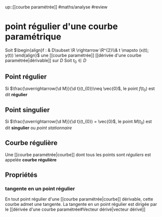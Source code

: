 up::[[courbe paramétrée]]
#maths/analyse #review 
# point régulier d'une courbe paramétrique
Soit $\begin{align}f : & D\subset \R \rightarrow \R^{2}\\& t \mapsto (x(t); y(t)) \end{align}$  une [[courbe paramétrée]] [[dérivée d'une courbe paramétrée|dérivable]] sur $D$
Soit $t_{0}\in D$

## Point régulier
Si $\frac{\overrightarrow{\d M}}{\d t}(t_{0})\neq \vec{0}$, le point $f(t_{0})$ est dit **régulier**
## Point singulier
Si $\frac{\overrightarrow{\d M}}{\d t}(t_{0}) = \vec{0}$, le point $M(t_{0})$ est dit **singulier** ou _point stationnaire_

## Courbe régulière
Une [[courbe paramétrée|courbe]] dont tous les points sont _réguliers_ est appelée **courbe régulière**

## Propriétés

### tangente en un point régulier
En tout point régulier d'une [[courbe paramétrée|courbe]] dérivable, cette courbe admet une tangente.
La tangente en un point régulier est dirigée par le [[dérivée d'une courbe paramétrée#Vecteur dérivé|vecteur dérivé]]  
